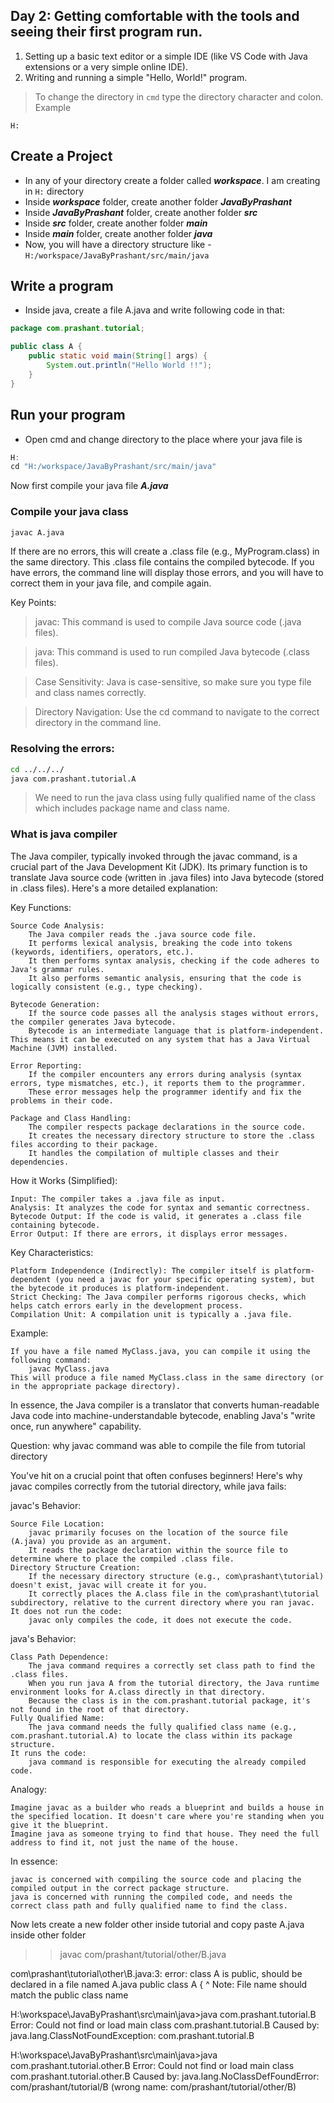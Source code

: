Day 2: Getting comfortable with the tools and seeing their first program run.
----------------------------------------------------------------------------
1. Setting up a basic text editor or a simple IDE (like VS Code with Java extensions or a very simple online IDE).
2. Writing and running a simple "Hello, World!" program.

> To change the directory in `cmd` type the directory character and colon.
> Example

```
H:
```
## Create a Project
- In any of your directory create a folder called <b><i>workspace</i></b>. I am creating in `H:` directory
- Inside <b><i>workspace</i></b> folder, create another folder <b><i>JavaByPrashant</i></b> 
- Inside <b><i>JavaByPrashant</i></b> folder, create another folder <b><i>src</i></b>
- Inside <b><i>src</i></b> folder, create another folder <b><i>main</i></b>
- Inside <b><i>main</i></b> folder, create another folder <b><i>java</i></b>
- Now, you will have a directory structure like - `H:/workspace/JavaByPrashant/src/main/java`

## Write a program
- Inside java, create a file A.java and write following code in that:

```java
package com.prashant.tutorial;

public class A {
    public static void main(String[] args) {
        System.out.println("Hello World !!");
    }
}

```
## Run your program
- Open cmd and change directory to the place where your java file is
```groovy
H:
cd "H:/workspace/JavaByPrashant/src/main/java"
```

Now first compile your java file <b><i>A.java</i></b>

### Compile your java class
```bash
javac A.java
``` 

If there are no errors, this will create a .class file (e.g., MyProgram.class) in the same directory. This .class file contains the compiled bytecode.
If you have errors, the command line will display those errors, and you will have to correct them in your java file, and compile again.

Key Points:

> javac: This command is used to compile Java source code (.java files).

> java: This command is used to run compiled Java bytecode (.class files).

> Case Sensitivity: Java is case-sensitive, so make sure you type file and class names correctly.

> Directory Navigation: Use the cd command to navigate to the correct directory in the command line.

### Resolving the errors:

```bash 
cd ../../../
java com.prashant.tutorial.A
```

> We need to run the java class using fully qualified name of the class which includes package name and class name.

###  What is java compiler

The Java compiler, typically invoked through the javac command, is a crucial part of the Java Development Kit (JDK). Its primary function is to translate Java source code (written in .java files) into Java bytecode (stored in .class files). Here's a more detailed explanation:

Key Functions:

    Source Code Analysis:
        The Java compiler reads the .java source code file.
        It performs lexical analysis, breaking the code into tokens (keywords, identifiers, operators, etc.).
        It then performs syntax analysis, checking if the code adheres to Java's grammar rules.
        It also performs semantic analysis, ensuring that the code is logically consistent (e.g., type checking).

    Bytecode Generation:
        If the source code passes all the analysis stages without errors, the compiler generates Java bytecode.
        Bytecode is an intermediate language that is platform-independent. This means it can be executed on any system that has a Java Virtual Machine (JVM) installed.

    Error Reporting:
        If the compiler encounters any errors during analysis (syntax errors, type mismatches, etc.), it reports them to the programmer.
        These error messages help the programmer identify and fix the problems in their code.

    Package and Class Handling:
        The compiler respects package declarations in the source code.
        It creates the necessary directory structure to store the .class files according to their package.
        It handles the compilation of multiple classes and their dependencies.

How it Works (Simplified):

    Input: The compiler takes a .java file as input.
    Analysis: It analyzes the code for syntax and semantic correctness.
    Bytecode Output: If the code is valid, it generates a .class file containing bytecode.
    Error Output: If there are errors, it displays error messages.

Key Characteristics:

    Platform Independence (Indirectly): The compiler itself is platform-dependent (you need a javac for your specific operating system), but the bytecode it produces is platform-independent.
    Strict Checking: The Java compiler performs rigorous checks, which helps catch errors early in the development process.
    Compilation Unit: A compilation unit is typically a .java file.

Example:

    If you have a file named MyClass.java, you can compile it using the following command:
        javac MyClass.java
    This will produce a file named MyClass.class in the same directory (or in the appropriate package directory).

In essence, the Java compiler is a translator that converts human-readable Java code into machine-understandable bytecode, enabling Java's "write once, run anywhere" capability.


Question: why javac command was able to compile the file from tutorial directory

You've hit on a crucial point that often confuses beginners! Here's why javac compiles correctly from the tutorial directory, while java fails:

javac's Behavior:

    Source File Location:
        javac primarily focuses on the location of the source file (A.java) you provide as an argument.
        It reads the package declaration within the source file to determine where to place the compiled .class file.
    Directory Structure Creation:
        If the necessary directory structure (e.g., com\prashant\tutorial) doesn't exist, javac will create it for you.
        It correctly places the A.class file in the com\prashant\tutorial subdirectory, relative to the current directory where you ran javac.
    It does not run the code:
        javac only compiles the code, it does not execute the code.

java's Behavior:

    Class Path Dependence:
        The java command requires a correctly set class path to find the .class files.
        When you run java A from the tutorial directory, the Java runtime environment looks for A.class directly in that directory.
        Because the class is in the com.prashant.tutorial package, it's not found in the root of that directory.
    Fully Qualified Name:
        The java command needs the fully qualified class name (e.g., com.prashant.tutorial.A) to locate the class within its package structure.
    It runs the code:
        java command is responsible for executing the already compiled code.

Analogy:

    Imagine javac as a builder who reads a blueprint and builds a house in the specified location. It doesn't care where you're standing when you give it the blueprint.
    Imagine java as someone trying to find that house. They need the full address to find it, not just the name of the house.

In essence:

    javac is concerned with compiling the source code and placing the compiled output in the correct package structure.
    java is concerned with running the compiled code, and needs the correct class path and fully qualified name to find the class.

Now lets create a new folder other inside tutorial and copy paste A.java inside other folder
>> javac com/prashant/tutorial/other/B.java

com\prashant\tutorial\other\B.java:3: error: class A is public, should be declared in a file named A.java
public class A {
^
Note: File name should match the public class name

H:\workspace\JavaByPrashant\src\main\java>java com.prashant.tutorial.B
Error: Could not find or load main class com.prashant.tutorial.B
Caused by: java.lang.ClassNotFoundException: com.prashant.tutorial.B

H:\workspace\JavaByPrashant\src\main\java>java com.prashant.tutorial.other.B
Error: Could not find or load main class com.prashant.tutorial.other.B
Caused by: java.lang.NoClassDefFoundError: com/prashant/tutorial/B (wrong name: com/prashant/tutorial/other/B)